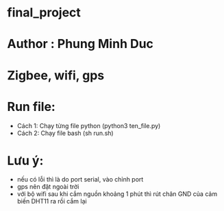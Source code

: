 # final_project
# Author : Phung Minh Duc
# Zigbee, wifi, gps
# Run file:
  + Cách 1: Chạy từng file python (python3 ten_file.py)
  + Cách 2: Chạy file bash (sh run.sh)
# Lưu ý: 
  + nếu có lỗi thì là do port serial, vào chỉnh port
  + gps nên đặt ngoài trời
  + với bộ wifi sau khi cắm nguồn khoảng 1 phút thì rút chân GND của cảm biến DHT11 ra rồi cắm lại
